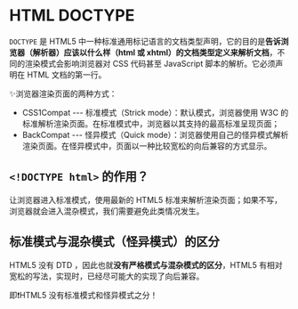 # HTML DOCTYPE

`DOCTYPE` 是 HTML5 中⼀种标准通⽤标记语⾔的⽂档类型声明，它的⽬的是**告诉浏览器（解析器）应该以什么样（html 或 xhtml）的⽂档类型定义来解析⽂档**，不同的渲染模式会影响浏览器对 CSS 代码甚⾄ JavaScript 脚本的解析。它必须声明在 HTML ⽂档的第⼀⾏。

✨浏览器渲染页面的两种方式：

* CSS1Compat --- 标准模式（Strick mode）：默认模式，浏览器使⽤ W3C 的标准解析渲染⻚⾯。在标准模式中，浏览器以其⽀持的最⾼标准呈现⻚⾯；
* BackCompat --- 怪异模式（Quick mode）：浏览器使⽤⾃⼰的怪异模式解析渲染⻚⾯。在怪异模式中，⻚⾯以⼀种⽐较宽松的向后兼容的⽅式显示。

## `<!DOCTYPE html>` 的作用？

让浏览器进⼊标准模式，使⽤最新的 HTML5 标准来解析渲染⻚⾯；如果不写，浏览器就会进⼊混杂模式，我们需要避免此类情况发⽣。

## 标准模式与混杂模式（怪异模式）的区分

HTML5 没有 DTD ，因此也就**没有严格模式与混杂模式的区分**，HTML5 有相对宽松的写法，实现时，已经尽可能⼤的实现了向后兼容。

即❗HTML5 没有标准模式和怪异模式之分！
